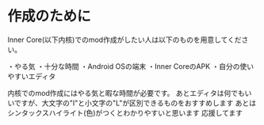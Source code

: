 # 作成のために

Inner Core(以下内核)でのmod作成がしたい人は以下のものを用意してください。

・やる気
・十分な時間
・Android OSの端末
・Inner CoreのAPK
・自分の使いやすいエディタ

内核でのmod作成にはやる気と暇な時間が必要です。
あとエディタは何でもいいですが、大文字の"I"と小文字の"L"が区別できるものをおすすめします
あとはシンタックスハイライト(色)がつくとわかりやすいと思います
応援してます
